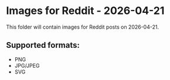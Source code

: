# Images for Reddit - 2026-04-21

This folder will contain images for Reddit posts on 2026-04-21.

## Supported formats:
- PNG
- JPG/JPEG
- SVG
